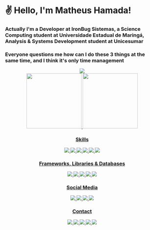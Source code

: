 # :v: Hello, I'm Matheus Hamada!

### Actually I'm a Developer at IronBug Sistemas, a Science Computing student at Universidade Estadual de Maringá, Analysis & Systems Development student at Unicesumar
### Everyone questions me how can I do these 3 things at the same time, and I think it's only time management

<div align="center">
  <img src="https://github.com/NotHamada/NotHamada/blob/output/github-contribution-grid-snake.svg" />
</div>

<div align="center">
  <a href="https://github.com/NotHamada">
  <img height="180em" src="https://github-readme-stats.vercel.app/api?username=NotHamada&show_icons=true&theme=react&include_all_commits=true&count_private=true"/>
  <img height="180em" src="https://github-readme-stats.vercel.app/api/top-langs/?username=NotHamada&layout=compact&langs_count=7&theme=react" />
</div>
  
<div align="center">
  <h3>Skills</h3>
  <img src="https://img.shields.io/badge/C-00599C?style=for-the-badge&logo=c&logoColor=white" />
  <img src="https://img.shields.io/badge/C%23-239120?style=for-the-badge&logo=c-sharp&logoColor=white" />
  <img src="https://img.shields.io/badge/C%2B%2B-00599C?style=for-the-badge&logo=c%2B%2B&logoColor=white" />
  <img src="https://img.shields.io/badge/CSS3-1572B6?style=for-the-badge&logo=css3&logoColor=white" />
  <img src="https://img.shields.io/badge/HTML5-E34F26?style=for-the-badge&logo=html5&logoColor=white" />
  <img src="https://img.shields.io/badge/JavaScript-323330?style=for-the-badge&logo=javascript&logoColor=F7DF1E" />
</div>
  
<div align="center">
  <h3>Frameworks, Libraries & Databases</h3>
  <img src="https://img.shields.io/badge/.NET-512BD4?style=for-the-badge&logo=dotnet&logoColor=white" />
  <img src="https://img.shields.io/badge/AngularJS-E23237?style=for-the-badge&logo=angularjs&logoColor=white" />
  <img src="https://img.shields.io/badge/Bootstrap-563D7C?style=for-the-badge&logo=bootstrap&logoColor=white" />
  <img src="https://img.shields.io/badge/NuGet-004880?style=for-the-badge&logo=nuget&logoColor=white" />
  <img src="https://img.shields.io/badge/MySQL-005C84?style=for-the-badge&logo=mysql&logoColor=white" />
</div>
  
<div align="center">
  <h3>Social Media</h3>
  <img src="https://img.shields.io/badge/Facebook-1877F2?style=for-the-badge&logo=facebook&logoColor=white" href="https://www.facebook.com/matheus.hamada" />
  <img src="https://img.shields.io/badge/GitHub-100000?style=for-the-badge&logo=github&logoColor=white" href="https://github.com/NotHamada" />
  <img src="https://img.shields.io/badge/Instagram-E4405F?style=for-the-badge&logo=instagram&logoColor=white" href="https://www.instagram.com/mt_hamada/" />
  <img src="https://img.shields.io/badge/LinkedIn-0077B5?style=for-the-badge&logo=linkedin&logoColor=white" href="https://www.linkedin.com/in/matheus-hamada-305334214/" />
</div>
  
<div align="center">
  <h3>Contact</h3>
  <img src="https://img.shields.io/badge/Gmail-D14836?style=for-the-badge&logo=gmail&logoColor=white" />
  <img src="https://img.shields.io/badge/Messenger-00B2FF?style=for-the-badge&logo=messenger&logoColor=white" href="http://m.me/matheus.hamada" />
  <img src="https://img.shields.io/badge/Microsoft_Outlook-0078D4?style=for-the-badge&logo=microsoft-outlook&logoColor=white" />
  <img src="https://img.shields.io/badge/Telegram-2CA5E0?style=for-the-badge&logo=telegram&logoColor=white" href="[https://msng.link/o/?Matheus Hamada=tg](https://msng.link/o/?@whyhamada=tg)" />
  <img src="https://img.shields.io/badge/WhatsApp-25D366?style=for-the-badge&logo=whatsapp&logoColor=white" href="[https://msng.link/o/?5544991170071=wa](https://api.whatsapp.com/send?phone=5544991170071)" />
</div>
